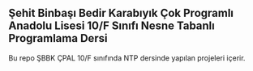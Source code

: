 ## Şehit Binbaşı Bedir Karabıyık Çok Programlı Anadolu Lisesi 10/F Sınıfı Nesne Tabanlı Programlama Dersi 
Bu repo ŞBBK ÇPAL 10/F sınıfında NTP dersinde yapılan projeleri içerir.
